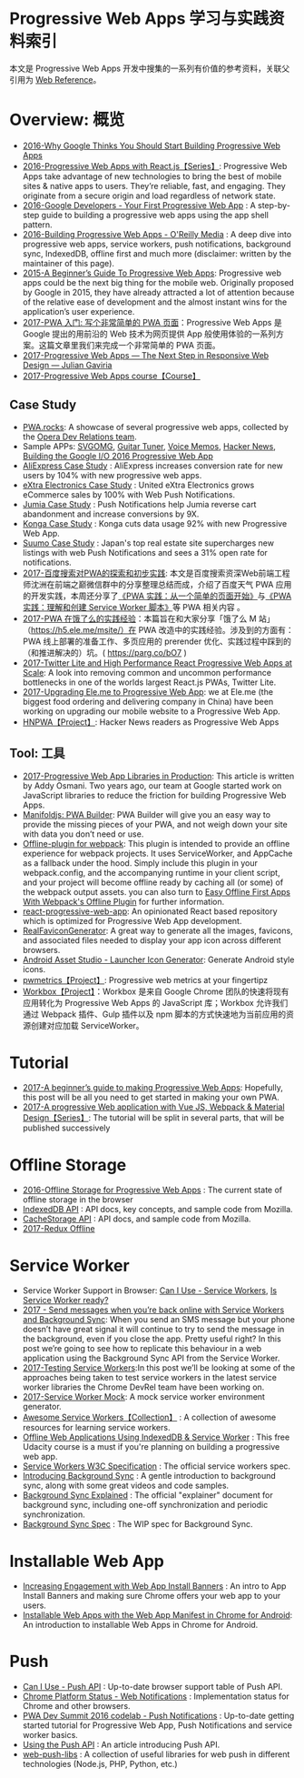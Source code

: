 
# Progressive Web Apps 学习与实践资料索引

本文是 Progressive Web Apps 开发中搜集的一系列有价值的参考资料，关联父引用为 [Web Reference](http://6me.us/gUmQ)。



# Overview: 概览

- [2016-Why Google Thinks You Should Start Building Progressive Web Apps](https://arc.applause.com/2016/05/24/progressive-web-apps/)
- [2016-Progressive Web Apps with React.js【Series】](https://medium.com/@addyosmani/progressive-web-apps-with-react-js-part-i-introduction-50679aef2b12#.178womihv): Progressive Web Apps take advantage of new technologies to bring the best of mobile sites & native apps to users. They’re reliable, fast, and engaging. They originate from a secure origin and load regardless of network state.
- [2016-Google Developers - Your First Progressive Web App](https://developers.google.com/web/fundamentals/getting-started/your-first-progressive-web-app/?hl=en) : A step-by-step guide to building a progressive web apps using the app shell pattern.
- [2016-Building Progressive Web Apps - O'Reilly Media](https://pwabook.com/oreillyapwa) : A deep dive into progressive web apps, service workers, push notifications, background sync, IndexedDB, offline first and much more (disclaimer: written by the maintainer of this page).
- [2015-A Beginner’s Guide To Progressive Web Apps](https://www.smashingmagazine.com/2016/08/a-beginners-guide-to-progressive-web-apps/): Progressive web apps could be the next big thing for the mobile web. Originally proposed by Google in 2015, they have already attracted a lot of attention because of the relative ease of development and the almost instant wins for the application’s user experience.
- [2017-PWA 入门: 写个非常简单的 PWA 页面](https://parg.co/bOz)：Progressive Web Apps 是 Google 提出的用前沿的 Web 技术为网页提供 App 般使用体验的一系列方案。这篇文章里我们来完成一个非常简单的 PWA 页面。
- [2017-Progressive Web Apps — The Next Step in Responsive Web Design — Julian Gaviria ](https://julian.is/article/progressive-web-apps/)
- [2017-Progressive Web Apps course【Course】](https://www.youtube.com/playlist?list=PLNYkxOF6rcIAdnzEsWkg0KpMn2WJwMBmN)

## Case Study

- [PWA.rocks](https://pwa.rocks/): A showcase of several progressive web apps, collected by the [Opera Dev Relations team](https://twitter.com/ODevRel).
- Sample APPs: [SVGOMG](https://jakearchibald.github.io/svgomg/), [Guitar Tuner](https://aerotwist.com/blog/guitar-tuner/), [Voice Memos](https://voice-memos.appspot.com/), [Hacker News](https://react-hn.appspot.com/), [Building the Google I/O 2016 Progressive Web App](https://developers.google.com/web/showcase/2016/iowa2016) 
- [AliExpress Case Study](https://developers.google.com/web/showcase/2016/aliexpress) : AliExpress increases conversion rate for new users by 104% with new progressive web apps.
- [eXtra Electronics Case Study](https://developers.google.com/web/showcase/2016/extra) : United eXtra Electronics grows eCommerce sales by 100% with Web Push Notifications.
- [Jumia Case Study](https://developers.google.com/web/showcase/2016/jumia) : Push Notifications help Jumia reverse cart abandonment and increase conversions by 9X.
- [Konga Case Study](https://developers.google.com/web/showcase/2016/konga) : Konga cuts data usage 92% with new Progressive Web App.
- [Suumo Case Study](https://developers.google.com/web/showcase/2016/suumo) : Japan's top real estate site supercharges new listings with web Push Notifications and sees a 31% open rate for notifications.
- [2017-百度搜索对PWA的探索和初步实践](http://6me.us/JS85s): 本文是百度搜索资深Web前端工程师沈洲在前端之巅微信群中的分享整理总结而成，介绍了百度天气 PWA 应用的开发实践，本周还分享了[《PWA 实践：从一个简单的页面开始》](http://6me.us/Ik5k1L)与[《PWA实践：理解和创建 Service Worker 脚本》](http://6me.us/P5cB)等 PWA 相关内容 。
- [2017-PWA 在饿了么的实践经验](https://parg.co/bO7)：本篇旨在和大家分享「饿了么 M 站」（https://h5.ele.me/msite/）在 PWA 改造中的实践经验。涉及到的方面有：PWA 线上部署的准备工作、多页应用的 prerender 优化、实践过程中踩到的（和推进解决的）坑。( https://parg.co/bO7 )
- [2017-Twitter Lite and High Performance React Progressive Web Apps at Scale](https://medium.com/@paularmstrong/twitter-lite-and-high-performance-react-progressive-web-apps-at-scale-d28a00e780a3): A look into removing common and uncommon performance bottlenecks in one of the worlds largest React.js PWAs, Twitter Lite.
- [2017-Upgrading Ele.me to Progressive Web App](https://parg.co/bMz): we at Ele.me (the biggest food ordering and delivering company in China) have been working on upgrading our mobile website to a Progressive Web App.
- [HNPWA【Project】](https://parg.co/biQ):  Hacker News readers as Progressive Web Apps

## Tool: 工具

- [2017-Progressive Web App Libraries in Production](https://medium.com/dev-channel/progressive-web-app-libraries-in-production-b52cad37d34#.z5egf9m7v): This article is written by Addy Osmani. Two years ago, our team at Google started work on JavaScript libraries to reduce the friction for building Progressive Web Apps.
- [Manifoldjs: PWA Builder](http://6me.us/hx5JS): PWA Builder will give you an easy way to provide the missing pieces of your PWA, and not weigh down your site with data you don’t need or use.
- [Offline-plugin for webpack](https://github.com/NekR/offline-plugin): This plugin is intended to provide an offline experience for webpack projects. It uses ServiceWorker, and AppCache as a fallback under the hood. Simply include this plugin in your webpack.config, and the accompanying runtime in your client script, and your project will become offline ready by caching all (or some) of the webpack output assets. you can also turn to  [Easy Offline First Apps With Webpack's Offline Plugin](https://dev.to/kayis/easy-offline-first-apps-with-webpacks-offline-plugin) for further information.
- [react-progressive-web-app](http://6me.us/aRCdPU): An opinionated React based repository which is optimized for Progressive Web App development.
- [RealFaviconGenerator](http://realfavicongenerator.net/): A great way to generate all the images, favicons, and associated files needed to display your app icon across different browsers.
- [Android Asset Studio - Launcher Icon Generator](https://romannurik.github.io/AndroidAssetStudio/icons-launcher.html): Generate Android style icons.
- [pwmetrics【Project】](https://github.com/paulirish/pwmetrics): Progressive web metrics at your fingertipz
- [Workbox【Project】](https://workboxjs.org/)：Workbox 是来自 Google Chrome 团队的快速将现有应用转化为 Progressive Web Apps 的 JavaScript 库；Workbox 允许我们通过 Webpack 插件、Gulp 插件以及 npm 脚本的方式快速地为当前应用的资源创建对应加载 ServiceWorker。

# Tutorial
- [2017-A beginner’s guide to making Progressive Web Apps](https://parg.co/b1n): Hopefully, this post will be all you need to get started in making your own PWA.
- [2017-A progressive Web application with Vue JS, Webpack & Material Design【Series】](https://parg.co/btH): The tutorial will be split in several parts, that will be published successively

# Offline Storage

- [2016-Offline Storage for Progressive Web Apps](https://medium.com/@addyosmani/offline-storage-for-progressive-web-apps-70d52695513c) : The current state of offline storage in the browser
- [IndexedDB API](https://developer.mozilla.org/en/docs/Web/API/IndexedDB_API) : API docs, key concepts, and sample code from Mozilla.
- [CacheStorage API](https://developer.mozilla.org/en-US/docs/Web/API/Cache) : API docs, and sample code from Mozilla.
- [2017-Redux Offline](https://hackernoon.com/introducing-redux-offline-offline-first-architecture-for-progressive-web-applications-and-react-68c5167ecfe0)


# Service Worker
- Service Worker Support in Browser: [Can I Use - Service Workers](http://caniuse.com/#feat=serviceworkers), [Is Service Worker ready?](https://jakearchibald.github.io/isserviceworkerready/)
- [2017 - Send messages when you’re back online with Service Workers and Background Sync](http://6me.us/IrTKkz): When you send an SMS message but your phone doesn’t have great signal it will continue to try to send the message in the background, even if you close the app. Pretty useful right? In this post we’re going to see how to replicate this behaviour in a web application using the Background Sync API from the Service Worker.
- [2017-Testing Service Workers](https://medium.com/dev-channel/testing-service-workers-318d7b016b19#.k65nmof59):In this post we’ll be looking at some of the approaches being taken to test service workers in the latest service worker libraries the Chrome DevRel team have been working on.
- [2017-Service Worker Mock](https://parg.co/bCD): A mock service worker environment generator.
- [Awesome Service Workers【Collection】](https://github.com/TalAter/awesome-service-workers) : A collection of awesome resources for learning service workers.
- [Offline Web Applications Using IndexedDB & Service Worker](https://www.udacity.com/course/offline-web-applications--ud899) : This free Udacity course is a must if you're planning on building a progressive web app.
- [Service Workers W3C Specification](https://www.w3.org/TR/service-workers/) : The official service workers spec.
- [Introducing Background Sync](https://developers.google.com/web/updates/2015/12/background-sync) : A gentle introduction to background sync, along with some great videos and code samples.
- [Background Sync Explained](https://github.com/WICG/BackgroundSync/blob/master/explainer.md) : The official "explainer" document for background sync, including one-off synchronization and periodic synchronization.
- [Background Sync Spec](https://wicg.github.io/BackgroundSync/spec/) : The WIP spec for Background Sync.



# Installable Web App
- [Increasing Engagement with Web App Install Banners](https://developers.google.com/web/updates/2015/03/increasing-engagement-with-app-install-banners-in-chrome-for-android?hl=en) : An intro to App Install Banners and making sure Chrome offers your web app to your users.
- [Installable Web Apps with the Web App Manifest in Chrome for Android](https://developers.google.com/web/updates/2014/11/Support-for-installable-web-apps-with-webapp-manifest-in-chrome-38-for-Android): An introduction to installable Web Apps in Chrome for Android.

# Push

- [Can I Use - Push API](http://caniuse.com/#feat=push-api) : Up-to-date browser support table of Push API.
- [Chrome Platform Status - Web Notifications](https://www.chromestatus.com/feature/5480344312610816) : Implementation status for Chrome and other browsers.
- [PWA Dev Summit 2016 codelab - Push Notifications](https://developers.google.com/web/fundamentals/getting-started/push-notifications/?hl=en) : Up-to-date getting started tutorial for Progressive Web App, Push Notifications and service worker basics.
- [Using the Push API](https://developer.mozilla.org/en-US/docs/Web/API/Push_API/Using_the_Push_API) : An article introducing Push API.
- [web-push-libs](https://github.com/web-push-libs) : A collection of useful libraries for web push in different technologies (Node.js, PHP, Python, etc.)



